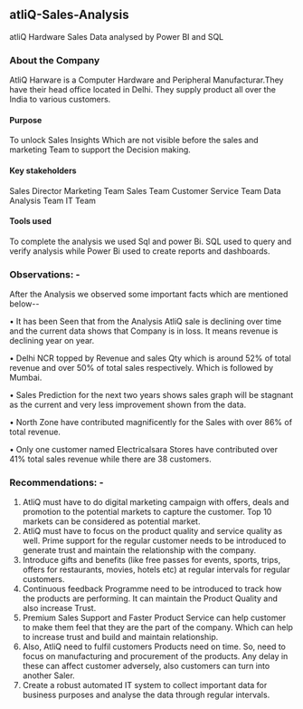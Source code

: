 ## atliQ-Sales-Analysis
atliQ Hardware Sales Data analysed by Power BI and SQL

### About the Company
AtliQ Harware is a Computer Hardware and Peripheral Manufacturar.They have their head office located in Delhi. They supply product all over the India to various customers.
#### Purpose
To unlock Sales Insights Which are not visible before the sales and marketing Team to support the Decision making.

#### Key stakeholders
Sales Director
Marketing Team
Sales Team
Customer Service Team
Data Analysis Team
IT Team

#### Tools used
To complete the analysis we used Sql and power Bi. SQL used to query and verify analysis while Power Bi used to create reports and dashboards.

### Observations: -
After the Analysis we observed some important facts which are mentioned below--

•	It has been Seen that from the Analysis AtliQ sale is declining over time and the current data shows that Company is in loss. It means revenue is declining year on year.

•	Delhi NCR topped by Revenue and sales Qty which is around 52% of total revenue and over 50% of total sales respectively. Which is followed by Mumbai. 

•	Sales Prediction for the next two years shows sales graph will be stagnant as the current and very less improvement shown from the data.

•	North Zone have contributed magnificently for the Sales with over 86% of total revenue.

•	Only one customer named Electricalsara Stores have contributed over 41% total sales revenue while there are 38 customers.

### Recommendations: -
1.	AtliQ must have to do digital marketing campaign with offers, deals and promotion to the potential markets to capture the customer. Top 10 markets can be considered as potential market.
2.	AtliQ must have to focus on the product quality and service quality as well. Prime support for the regular customer needs to be introduced to generate trust and maintain the relationship with the company.
3.	Introduce gifts and benefits (like free passes for events, sports, trips, offers for restaurants, movies, hotels etc) at regular intervals for regular customers.
4.	Continuous feedback Programme need to be introduced to track how the products are performing. It can maintain the Product Quality and also increase Trust.
5.	Premium Sales Support and Faster Product Service can help customer to make them feel that they are the part of the company. Which can help to increase trust and build and maintain relationship.
6.	Also, AtliQ need to fulfil customers Products need on time. So, need to focus on manufacturing and procurement of the products. Any delay in these can affect customer adversely, also customers can turn into another Saler.   
7.	Create a robust automated IT system to collect important data for business purposes and analyse the data through regular intervals.
